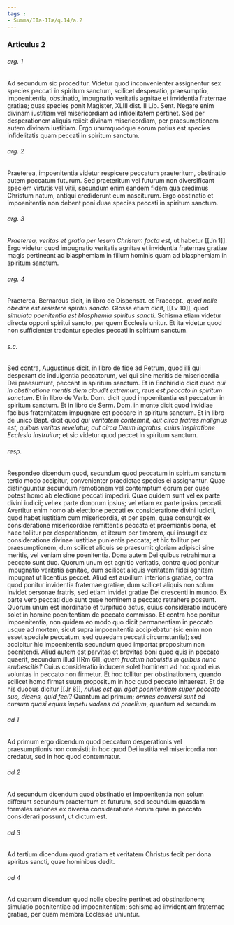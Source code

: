 ```yaml
---
tags : 
- Summa/IIa-IIæ/q.14/a.2
---
```


### Articulus 2

###### arg. 1
Ad secundum sic proceditur. Videtur quod inconvenienter assignentur sex species peccati in spiritum sanctum, scilicet desperatio, praesumptio, impoenitentia, obstinatio, impugnatio veritatis agnitae et invidentia fraternae gratiae; quas species ponit Magister, XLIII dist. II Lib. Sent. Negare enim divinam iustitiam vel misericordiam ad infidelitatem pertinet. Sed per desperationem aliquis reiicit divinam misericordiam, per praesumptionem autem divinam iustitiam. Ergo unumquodque eorum potius est species infidelitatis quam peccati in spiritum sanctum.

###### arg. 2
Praeterea, impoenitentia videtur respicere peccatum praeteritum, obstinatio autem peccatum futurum. Sed praeteritum vel futurum non diversificant speciem virtutis vel vitii, secundum enim eandem fidem qua credimus Christum natum, antiqui crediderunt eum nasciturum. Ergo obstinatio et impoenitentia non debent poni duae species peccati in spiritum sanctum.

###### arg. 3
*Praeterea, veritas et gratia per Iesum Christum facta est*, ut habetur [[Jn 1]]. Ergo videtur quod impugnatio veritatis agnitae et invidentia fraternae gratiae magis pertineant ad blasphemiam in filium hominis quam ad blasphemiam in spiritum sanctum.

###### arg. 4
Praeterea, Bernardus dicit, in libro de Dispensat. et Praecept., *quod nolle obedire est resistere spiritui sancto*. Glossa etiam dicit, [[Lv 10]], quod *simulata poenitentia est blasphemia spiritus sancti*. Schisma etiam videtur directe opponi spiritui sancto, per quem Ecclesia unitur. Et ita videtur quod non sufficienter tradantur species peccati in spiritum sanctum.

###### s.c.
Sed contra, Augustinus dicit, in libro de fide ad Petrum, quod illi qui desperant de indulgentia peccatorum, vel qui sine meritis de misericordia Dei praesumunt, peccant in spiritum sanctum. Et in Enchiridio dicit quod *qui in obstinatione mentis diem claudit extremum, reus est peccato in spiritum sanctum*. Et in libro de Verb. Dom. dicit quod impoenitentia est peccatum in spiritum sanctum. Et in libro de Serm. Dom. in monte dicit quod invidiae facibus fraternitatem impugnare est peccare in spiritum sanctum. Et in libro de unico Bapt. dicit quod *qui veritatem contemnit, aut circa fratres malignus est, quibus veritas revelatur; aut circa Deum ingratus, cuius inspiratione Ecclesia instruitur*; et sic videtur quod peccet in spiritum sanctum.

###### resp.
Respondeo dicendum quod, secundum quod peccatum in spiritum sanctum tertio modo accipitur, convenienter praedictae species ei assignantur. Quae distinguuntur secundum remotionem vel contemptum eorum per quae potest homo ab electione peccati impediri. Quae quidem sunt vel ex parte divini iudicii; vel ex parte donorum ipsius; vel etiam ex parte ipsius peccati. Avertitur enim homo ab electione peccati ex consideratione divini iudicii, quod habet iustitiam cum misericordia, et per spem, quae consurgit ex consideratione misericordiae remittentis peccata et praemiantis bona, et haec tollitur per desperationem, et iterum per timorem, qui insurgit ex consideratione divinae iustitiae punientis peccata; et hic tollitur per praesumptionem, dum scilicet aliquis se praesumit gloriam adipisci sine meritis, vel veniam sine poenitentia. Dona autem Dei quibus retrahimur a peccato sunt duo. Quorum unum est agnitio veritatis, contra quod ponitur impugnatio veritatis agnitae, dum scilicet aliquis veritatem fidei agnitam impugnat ut licentius peccet. Aliud est auxilium interioris gratiae, contra quod ponitur invidentia fraternae gratiae, dum scilicet aliquis non solum invidet personae fratris, sed etiam invidet gratiae Dei crescenti in mundo. Ex parte vero peccati duo sunt quae hominem a peccato retrahere possunt. Quorum unum est inordinatio et turpitudo actus, cuius consideratio inducere solet in homine poenitentiam de peccato commisso. Et contra hoc ponitur impoenitentia, non quidem eo modo quo dicit permanentiam in peccato usque ad mortem, sicut supra impoenitentia accipiebatur (sic enim non esset speciale peccatum, sed quaedam peccati circumstantia); sed accipitur hic impoenitentia secundum quod importat propositum non poenitendi. Aliud autem est parvitas et brevitas boni quod quis in peccato quaerit, secundum illud [[Rm 6]], *quem fructum habuistis in quibus nunc erubescitis?* Cuius consideratio inducere solet hominem ad hoc quod eius voluntas in peccato non firmetur. Et hoc tollitur per obstinationem, quando scilicet homo firmat suum propositum in hoc quod peccato inhaereat. Et de his duobus dicitur [[Jr 8]], *nullus est qui agat poenitentiam super peccato suo, dicens, quid feci?* Quantum ad primum; *omnes conversi sunt ad cursum quasi equus impetu vadens ad praelium*, quantum ad secundum.

###### ad 1
Ad primum ergo dicendum quod peccatum desperationis vel praesumptionis non consistit in hoc quod Dei iustitia vel misericordia non credatur, sed in hoc quod contemnatur.

###### ad 2
Ad secundum dicendum quod obstinatio et impoenitentia non solum differunt secundum praeteritum et futurum, sed secundum quasdam formales rationes ex diversa consideratione eorum quae in peccato considerari possunt, ut dictum est.

###### ad 3
Ad tertium dicendum quod gratiam et veritatem Christus fecit per dona spiritus sancti, quae hominibus dedit.

###### ad 4
Ad quartum dicendum quod nolle obedire pertinet ad obstinationem; simulatio poenitentiae ad impoenitentiam; schisma ad invidentiam fraternae gratiae, per quam membra Ecclesiae uniuntur.

